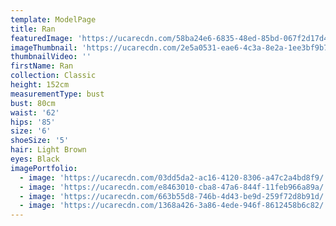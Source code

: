 ```yaml
---
template: ModelPage
title: Ran
featuredImage: 'https://ucarecdn.com/58ba24e6-6835-48ed-85bd-067f2d17d481/'
imageThumbnail: 'https://ucarecdn.com/2e5a0531-eae6-4c3a-8e2a-1ee3bf9b7623/'
thumbnailVideo: ''
firstName: Ran
collection: Classic
height: 152cm
measurementType: bust
bust: 80cm
waist: '62'
hips: '85'
size: '6'
shoeSize: '5'
hair: Light Brown
eyes: Black
imagePortfolio:
  - image: 'https://ucarecdn.com/03dd5da2-ac16-4120-8306-a47c2a4bd8f9/'
  - image: 'https://ucarecdn.com/e8463010-cba8-47a6-844f-11feb966a89a/'
  - image: 'https://ucarecdn.com/663b55d8-746b-4d43-be9d-259f72d8b91d/'
  - image: 'https://ucarecdn.com/1368a426-3a86-4ede-946f-8612458b6c82/'
---
```



